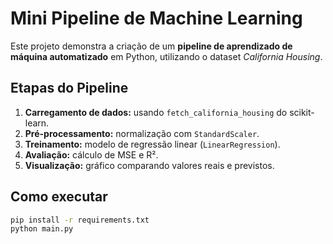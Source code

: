 # Mini Pipeline de Machine Learning

Este projeto demonstra a criação de um **pipeline de aprendizado de máquina automatizado** em Python, utilizando o dataset *California Housing*.

## Etapas do Pipeline
1. **Carregamento de dados:** usando `fetch_california_housing` do scikit-learn.  
2. **Pré-processamento:** normalização com `StandardScaler`.  
3. **Treinamento:** modelo de regressão linear (`LinearRegression`).  
4. **Avaliação:** cálculo de MSE e R².  
5. **Visualização:** gráfico comparando valores reais e previstos.

## Como executar
```bash
pip install -r requirements.txt
python main.py
